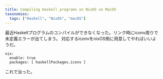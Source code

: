 ```yaml
---
title: Compiling Haskell programs on NixOS on MacOS
taxonomies:
  tags: ["Haskell", "NixOS", "macOS"]
---
```

最近Haskellプログラムのコンパイルができなくなった。リンク時にiconv周りで未定義エラーが出てしまう。
対応するiconvをnixOS側に用意してやればいいようだ。

```
nix:
  enable: true
  packages: [ haskellPackages.iconv ]
```

これで治った。
